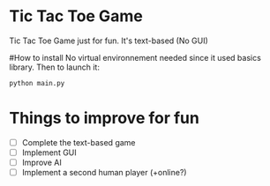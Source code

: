 # Tic Tac Toe Game

Tic Tac Toe Game just for fun. It's text-based (No GUI)

#How to install
No virtual environnement needed since it used basics library. Then to launch it:
```
python main.py
```

# Things to improve for fun
- [ ] Complete the text-based game
- [ ] Implement GUI
- [ ] Improve AI
- [ ] Implement a second human player (+online?)